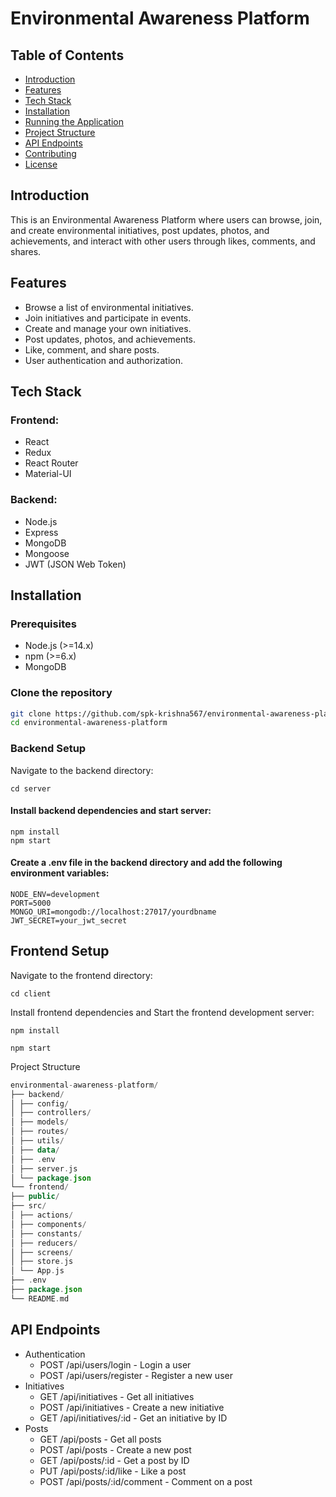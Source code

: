 # Environmental Awareness Platform

## Table of Contents

- [Introduction](#introduction)
- [Features](#features)
- [Tech Stack](#tech-stack)
- [Installation](#installation)
- [Running the Application](#running-the-application)
- [Project Structure](#project-structure)
- [API Endpoints](#api-endpoints)
- [Contributing](#contributing)
- [License](#license)

## Introduction

This is an Environmental Awareness Platform where users can browse, join, and create environmental initiatives, post updates, photos, and achievements, and interact with other users through likes, comments, and shares.

## Features

- Browse a list of environmental initiatives.
- Join initiatives and participate in events.
- Create and manage your own initiatives.
- Post updates, photos, and achievements.
- Like, comment, and share posts.
- User authentication and authorization.

## Tech Stack

### Frontend:

- React
- Redux
- React Router
- Material-UI

### Backend:

- Node.js
- Express
- MongoDB
- Mongoose
- JWT (JSON Web Token)

## Installation

### Prerequisites

- Node.js (>=14.x)
- npm (>=6.x)
- MongoDB

### Clone the repository

```bash
git clone https://github.com/spk-krishna567/environmental-awareness-platform.git
cd environmental-awareness-platform
```

### Backend Setup

Navigate to the backend directory:

```
cd server
```

#### Install backend dependencies and start server:

```
npm install
npm start
```

#### Create a .env file in the backend directory and add the following environment variables:

```
NODE_ENV=development
PORT=5000
MONGO_URI=mongodb://localhost:27017/yourdbname
JWT_SECRET=your_jwt_secret
```

## Frontend Setup

Navigate to the frontend directory:

```
cd client
```

Install frontend dependencies and Start the frontend development server:

```
npm install

npm start
```

Project Structure

```kotlin
environmental-awareness-platform/
├── backend/
│ ├── config/
│ ├── controllers/
│ ├── models/
│ ├── routes/
│ ├── utils/
│ ├── data/
│ ├── .env
│ ├── server.js
│ └── package.json
└── frontend/
├── public/
├── src/
│ ├── actions/
│ ├── components/
│ ├── constants/
│ ├── reducers/
│ ├── screens/
│ ├── store.js
│ └── App.js
├── .env
├── package.json
└── README.md
```

## API Endpoints

- Authentication
  - POST /api/users/login - Login a user
  - POST /api/users/register - Register a new user
- Initiatives
  - GET /api/initiatives - Get all initiatives
  - POST /api/initiatives - Create a new initiative
  - GET /api/initiatives/:id - Get an initiative by ID
- Posts
  - GET /api/posts - Get all posts
  - POST /api/posts - Create a new post
  - GET /api/posts/:id - Get a post by ID
  - PUT /api/posts/:id/like - Like a post
  - POST /api/posts/:id/comment - Comment on a post
